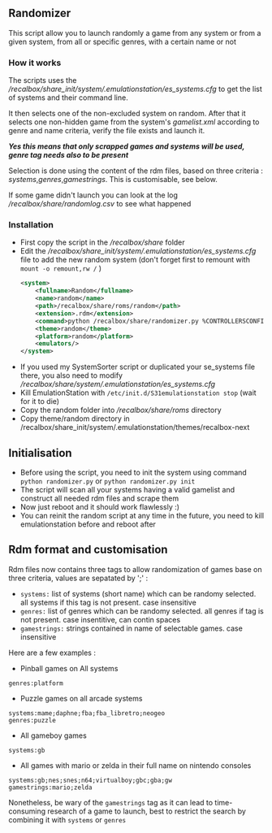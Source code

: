 ## Randomizer

This script allow you to launch randomly a game from any system or from a given system, from all or specific genres, with a certain name or not

### How it works

The scripts uses the */recalbox/share_init/system/.emulationstation/es_systems.cfg* to get the list of systems and their command line.

It then selects one of the non-excluded system on random.
After that it selects one non-hidden game from the system's *gamelist.xml* according to genre and name criteria, verify the file exists and launch it.

***Yes this means that only scrapped games and systems will be used, genre tag needs also to be present***

Selection is done using the content of the rdm files, based on three criteria : *systems*,*genres*,*gamestrings*.
This is customisable, see below.

If some game didn't launch you can look at the log */recalbox/share/randomlog.csv* to see what happened

### Installation

* First copy the script in the */recalbox/share* folder
* Edit the */recalbox/share_init/system/.emulationstation/es_systems.cfg* file to add the new random system (don't forget first to remount with `mount -o remount,rw /`  )
	```xml
	<system>
        <fullname>Random</fullname>
        <name>random</name>
		<path>/recalbox/share/roms/random</path>
		<extension>.rdm</extension>
        <command>python /recalbox/share/randomizer.py %CONTROLLERSCONFIG% -rom %ROM% -ratio %RATIO%</command>
        <theme>random</theme>
		<platform>random</platform>
	    <emulators/>
	</system>
	```
* If you used my SystemSorter script or duplicated your se_systems file there, you also need to modify */recalbox/share/system/.emulationstation/es_systems.cfg*
* Kill EmulationStation with `/etc/init.d/S31emulationstation stop` (wait for it to die)
* Copy the random folder into  */recalbox/share/roms* directory
* Copy theme/random directory in /recalbox/share_init/system/.emulationstation/themes/recalbox-next

## Initialisation

* Before using the script, you need to init the system using command `python randomizer.py` or `python randomizer.py init`
* The script will scan all your systems having a valid gamelist and construct all needed rdm files and scrape them
* Now just reboot and it should work flawlessly :)
* You can reinit the random script at any time in the future, you need to kill emulationstation before and reboot after

## Rdm format and customisation

Rdm files now contains three tags to allow randomization of games base on three criteria, values are sepatated by ';' :
* `systems:` list of systems (short name) which can be randomy selected. all systems if this tag is not present. case insensitive
* `genres:` list of genres which can be randomy selected. all genres if tag is not present. case insentitive, can contin spaces
* `gamestrings:` strings contained in name of selectable games. case insensitive

Here are a few examples :
* Pinball games on All systems
```
genres:platform
```

* Puzzle games on all arcade systems
```
systems:mame;daphne;fba;fba_libretro;neogeo
genres:puzzle
```

* All gameboy games
```
systems:gb
```

* All games with mario or zelda in their full name on nintendo consoles
```
systems:gb;nes;snes;n64;virtualboy;gbc;gba;gw
gamestrings:mario;zelda
```

Nonetheless, be wary of the `gamestrings` tag as it can lead to time-consuming research of a game to launch, best to restrict the search by combining it with `systems` or `genres`